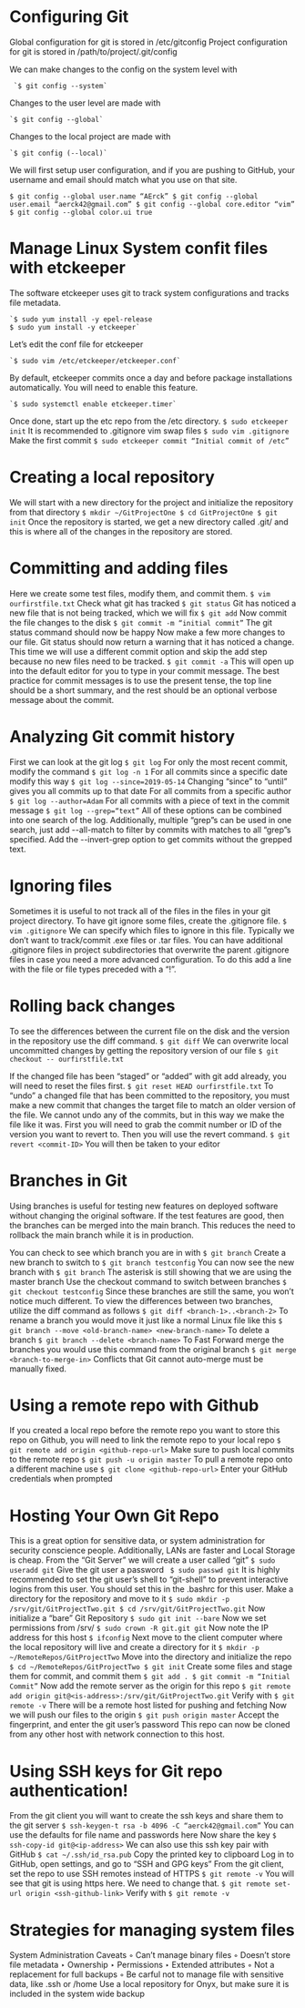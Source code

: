 # Configuring Git
Global configuration for git is stored in /etc/gitconfig
Project configuration for git is stored in /path/to/project/.git/config 

We can make changes to the config on the system level with
	 
	 `$ git config --system`

Changes to the user level are made with
	
	`$ git config --global`

Changes to the local project are made with
	
	`$ git config (--local)`

We will first setup user configuration, and if you are pushing to GitHub, your username and email should match what you use on that site.

`$ git config --global user.name “AErck”
	$ git config --global user.email “aerck42@gmail.com”
	$ git config --global core.editor “vim”
	$ git config --global color.ui true`

# Manage Linux System confit files with etckeeper 
The software etckeeper uses git to track system configurations and tracks file metadata.
	
	`$ sudo yum install -y epel-release
	$ sudo yum install -y etckeeper`

Let’s edit the conf file for etckeeper
	
	`$ sudo vim /etc/etckeeper/etckeeper.conf`

By default, etckeeper commits once a day and before package installations automatically. You will need to enable this feature.
	
	`$ sudo systemctl enable etckeeper.timer`
Once done, start up the etc repo from the /etc directory.
	`$ sudo etckeeper init`
It is recommended to .gitignore vim swap files
	`$ sudo vim .gitignore`
Make the first commit
	`$ sudo etckeeper commit “Initial commit of /etc”`

# Creating a local repository
We will start with a new directory for the project and initialize the repository from that directory
	`$ mkdir ~/GitProjectOne
	$ cd GitProjectOne
	$ git init`
Once the repository is started, we get a new directory called .git/ and this is where all of the changes in the repository are stored.

# Committing and adding files
Here we create some test files, modify them, and commit them.
	`$ vim ourfirstfile.txt`
Check what git has tracked
	`$ git status`
Git has noticed a new file that is not being tracked, which we will fix
	`$ git add`
Now commit the file changes to the disk
	`$ git commit -m “initial commit”`
The git status command should now be happy
Now make a few more changes to our file. Git status should now return a warning that it has noticed a change.
This time we will use a different commit option and skip the add step because no new files need to be tracked.
	`$ git commit -a`
This will open up into the default editor for you to type in your commit message.
The best practice for commit messages is to use the present tense, the top line should be a short summary, and the rest should be an optional verbose message about the commit.

# Analyzing Git commit history 
First we can look at the git log
	`$ git log`
For only the most recent commit, modify the command
	`$ git log -n 1`
For all commits since a specific date modify this way
	`$ git log --since=2019-05-14`
Changing “since” to “until” gives you all commits up to that date
For all commits from a specific author
	`$ git log --author=Adam`
For all commits with a piece of text in the commit message
	`$ git log --grep=“text”`
All of these options can be combined into one search of the log.
Additionally, multiple “grep”s can be used in one search, just add --all-match to filter by commits with matches to all “grep”s specified.
Add the --invert-grep option to get commits without the grepped text.

# Ignoring files
Sometimes it is useful to not track all of the files in the files in your git project directory. To have git ignore some files, create the .gitignore file.
	`$ vim .gitignore`
We can specify which files to ignore in this file. Typically we don’t want to track/commit .exe files or .tar files. 
You can have additional .gitignore files in project subdirectories that overwrite the parent .gitignore files in case you need a more advanced configuration. To do this add a line with the file or file types preceded with a “!”.

# Rolling back changes
To see the differences between the current file on the disk and the version in the repository use the diff command.
	`$ git diff`
We can overwrite local uncommitted changes by getting the repository version of our file
	`$ git checkout -- ourfirstfile.txt`

If the changed file has been “staged” or “added” with git add already, you will need to reset the files first.
	`$ git reset HEAD ourfirstfile.txt`
To “undo” a changed file that has been committed to the repository, you must make a new commit that changes the target file to match an older version of the file. We cannot undo any of the commits, but in this way we make the file like it was.
First you will need to grab the commit number or ID of the version you want to revert to.
Then you will use the revert command.
	`$ git revert <commit-ID>`
You will then be taken to your editor

# Branches in Git
Using branches is useful for testing new features on deployed software without changing the original software. If the test features are good, then the branches can be merged into the main branch. This reduces the need to rollback the main branch while it is in production.

You can check to see which branch you are in with
	`$ git branch`
Create a new branch to switch to
	`$ git branch testconfig`
You can now see the new branch with
	`$ git branch`
The asterisk is still showing that we are using the master branch
Use the checkout command to switch between branches
	`$ git checkout testconfig`
Since these branches are still the same, you won’t notice much different.
To view the differences between two branches, utilize the diff command as follows
	`$ git diff <branch-1>..<branch-2>`
To rename a branch you would move it just like a normal Linux file like this
	`$ git branch --move <old-branch-name> <new-branch-name>`
To delete a branch
	`$ git branch --delete <branch-name>`
To Fast Forward merge the branches you would use this command from the original branch
	`$ git merge <branch-to-merge-in>`
Conflicts that Git cannot auto-merge must be manually fixed.

# Using a remote repo with Github
If you created a local repo before the remote repo you want to store this repo on Github, you will need to link the remote repo to your local repo
	`$ git remote add origin <github-repo-url>`
Make sure to push local commits to the remote repo
	`$ git push -u origin master` 
To pull a remote repo onto a different machine use
	`$ git clone <github-repo-url>`
Enter your GitHub credentials when prompted

# Hosting Your Own Git Repo
This is a great option for sensitive data, or system administration for security conscience people.
Additionally, LANs are faster and Local Storage is cheap.
From the “Git Server” we will create a user called “git”
	`$ sudo useradd git`
Give the git user a password
	` $ sudo passwd git`
It is highly recommended to set the git user’s shell to “git-shell” to prevent interactive logins from this user. You should set this in the .bashrc for this user.
Make a directory for the repository and move to it
	`$ sudo mkdir -p /srv/git/GitProjectTwo.git
	$ cd /srv/git/GitProjectTwo.git`
Now initialize a “bare” Git Repository
	`$ sudo git init --bare`
Now we set permissions from /srv/
	`$ sudo crown -R git.git git`
Now note the IP address for this host
	`$ ifconfig`
Next move to the client computer where the local repository will live and create a directory for it
	`$ mkdir -p ~/RemoteRepos/GitProjectTwo`
Move into the directory and initialize the repo
	`$ cd ~/RemoteRepos/GitProjectTwo
	$ git init`
Create some files and stage them for commit, and commit them
	`$ git add .
	$ git commit -m “Initial Commit”`
Now add the remote server as the origin for this repo
	`$ git remote add origin git@<is-address>:/srv/git/GitProjectTwo.git`
Verify with
	`$ git remote -v`
There will be a remote host listed for pushing and fetching
Now we will push our files to the origin
	`$ git push origin master`
	Accept the fingerprint, and enter the git user’s password
This repo can now be cloned from any other host with network connection to this host.

# Using SSH keys for Git repo authentication!
From the git client you will want to create the ssh keys and share them to the git server
	`$ ssh-keygen-t rsa -b 4096 -C “aerck42@gmail.com”`
You can use the defaults for file name and passwords here
Now share the key
	`$ ssh-copy-id git@<ip-address>`
We can also use this ssh key pair with GitHub
	`$ cat ~/.ssh/id_rsa.pub`
Copy the printed key to clipboard
Log in to GitHub, open settings, and go to “SSH and GPG keys”
From the git client, set the repo to use SSH remotes instead of HTTPS
	`$ git remote -v`
You will see that git is using https here. We need to change that.
	`$ git remote set-url origin <ssh-github-link>`
Verify with
	`$ git remote -v`

# Strategies for managing system files
System Administration Caveats
	◦ Can’t manage binary files
	◦ Doesn’t store file metadata
		‣ Ownership
		‣ Permissions
		‣ Extended attributes
	◦ Not a replacement for full backups
	◦ Be carful not to manage file with sensitive data, like .ssh or /home
Use a local repository for Onyx, but make sure it is included in the system wide backup





